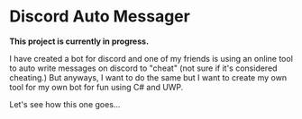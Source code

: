 # Discord Auto Messager
**This project is currently in progress.**

I have created a bot for discord and one of my friends is using an online tool to auto write messages on discord to "cheat" (not sure if it's considered cheating.) But anyways, I want to do the same but I want to create my own tool for my own bot for fun using C# and UWP.

Let's see how this one goes...